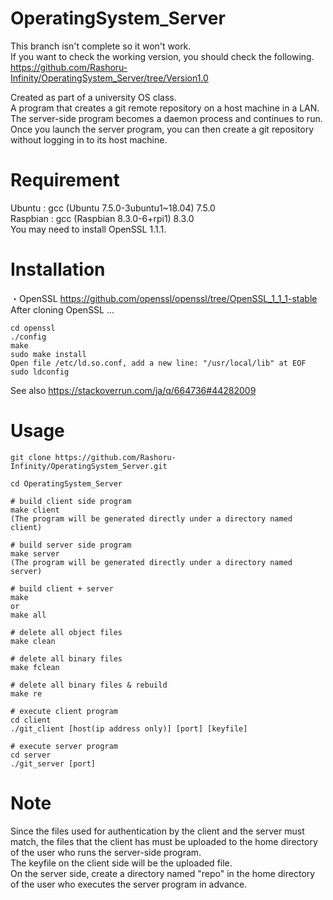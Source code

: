 # OperatingSystem_Server
This branch isn't complete so it won't work.  
If you want to check the working version, you should check the following.  
<https://github.com/Rashoru-Infinity/OperatingSystem_Server/tree/Version1.0>  
  
Created as part of a university OS class.  
A program that creates a git remote repository on a host machine in a LAN.  
The server-side program becomes a daemon process and continues to run.  
Once you launch the server program, you can then create a git repository without logging in to its host machine.  
  
# Requirement
Ubuntu : gcc (Ubuntu 7.5.0-3ubuntu1~18.04) 7.5.0  
Raspbian : gcc (Raspbian 8.3.0-6+rpi1) 8.3.0  
You may need to install OpenSSL 1.1.1.  
  
# Installation
・OpenSSL
<https://github.com/openssl/openssl/tree/OpenSSL_1_1_1-stable>  
After cloning OpenSSL ...  
```
cd openssl
./config
make
sudo make install
Open file /etc/ld.so.conf, add a new line: "/usr/local/lib" at EOF
sudo ldconfig
```
See also <https://stackoverrun.com/ja/q/664736#44282009>  
  
# Usage
```
git clone https://github.com/Rashoru-Infinity/OperatingSystem_Server.git

cd OperatingSystem_Server

# build client side program
make client
(The program will be generated directly under a directory named client)

# build server side program
make server
(The program will be generated directly under a directory named server)

# build client + server
make
or
make all

# delete all object files
make clean

# delete all binary files
make fclean

# delete all binary files & rebuild
make re

# execute client program
cd client
./git_client [host(ip address only)] [port] [keyfile]

# execute server program
cd server
./git_server [port]
```
  
# Note
Since the files used for authentication by the client and the server must match, the files that the client has must be uploaded to the home directory of the user who runs the server-side program.  
The keyfile on the client side will be the uploaded file.  
On the server side, create a directory named "repo" in the home directory of the user who executes the server program in advance.
